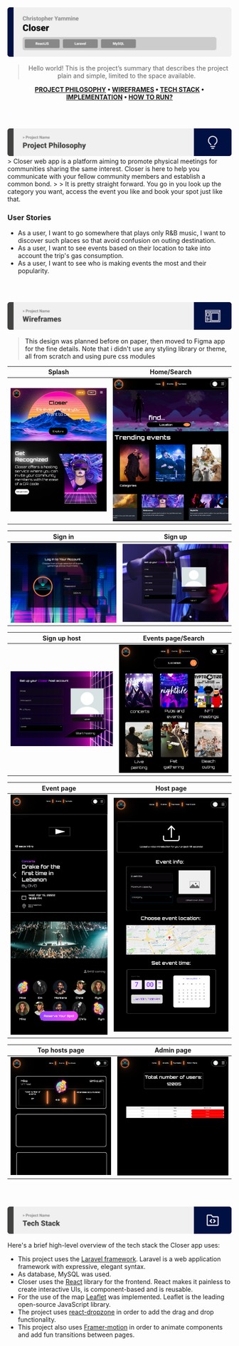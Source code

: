 <img src="./readme/title1.svg"/>

<div align="center">

> Hello world! This is the project’s summary that describes the project plain and simple, limited to the space available.  

**[PROJECT PHILOSOPHY](#project-philosophy) • [WIREFRAMES](#wireframes) • [TECH STACK](#tech-stack) • [IMPLEMENTATION](#impplementation) • [HOW TO RUN?](#how-to-run)**

</div>

<br><br>


<img src="./readme/title2.svg"/>
<a id="project-philosophy">
> Closer web app is a platform aiming to promote physical meetings for communities sharing the same interest. Closer is here to help you communicate with your fellow community members and establish a common bond.
> 
> It is pretty straight forward. You go in you look up the category you want, access the event you like and book your spot just like that.

### User Stories
- As a user, I want to go somewhere that plays only R&B music, I want to discover such places so that avoid confusion on outing destination.
- As a user, I want to see events based on their location to take into account the trip's gas consumption.
- As a user, I want to see who is making events the most and their popularity.

<br><br>

<img src="./readme/title3.svg"/>

> This design was planned before on paper, then moved to Figma app for the fine details.
Note that i didn't use any styling library or theme, all from scratch and using pure css modules
<a id="wireframes"></a>

| Splash  | Home/Search  |
| -----------------| -----|
| ![Splash](./readme/splash.png) | ![Landing/Search](./readme/landingpage.png) |

| Sign in  | Sign up  |
| -----------------| -----|
| ![Sign in](./readme/signin.png) | ![Sign up](./readme/Signup.png) |

| Sign up host  | Events page/Search  |
| -----------------| -----|
| ![Sign up host](./readme/signuphost.png) | ![Events page/Search](./readme/eventspage.png) |

| Event page  | Host page  |
| -----------------| -----|
| ![Event page](./readme/Event.png) | ![Host page](./readme/hostpage.png) |

| Top hosts page  | Admin page  |
| -----------------| -----|
| ![Top hosts page](./readme/tophosts.png) | ![Admin page](./readme/admin.png) |

<br><br>

<img src="./readme/title4.svg"/>

Here's a brief high-level overview of the tech stack the Closer app uses:
- This project uses the [Laravel framework](https://laravel.com/). Laravel is a web application framework with expressive, elegant syntax.
- As database, MySQL was used.
- Closer uses the [React](https://reactjs.org/) library for the frontend. React makes it painless to create interactive UIs, is component-based and is reusable.
- For the use of the map [Leaflet](https://leafletjs.com/) was implemented. Leaflet is the leading open-source JavaScript library.
- The project uses [react-dropzone](https://www.npmjs.com/package/react-dropzone) in order to add the drag and drop functionality.
- This project also uses [Framer-motion](https://www.framer.com/motion/) in order to animate components and add fun transitions between pages.
